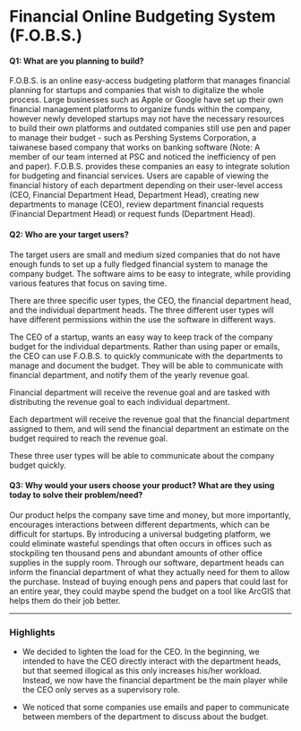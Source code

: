 # Financial Online Budgeting System (F.O.B.S.)

#### Q1: What are you planning to build?

F.O.B.S. is an online easy-access budgeting platform that manages financial planning for startups and companies that wish to digitalize the whole process.
Large businesses such as Apple or Google have set up their own financial management platforms to organize funds within the company, however newly developed startups may not have the necessary resources to build their own platforms and outdated companies still use pen and paper to manage their budget - such as Pershing Systems Corporation, a taiwanese based company that works on banking software (Note: A member of our team interned at PSC and noticed the inefficiency of pen and paper).
F.O.B.S. provides these companies an easy to integrate solution for budgeting and financial services. Users are capable of viewing the financial history of each department depending on their user-level access (CEO, Financial Department Head, Department Head), creating new departments to manage (CEO), review department financial requests (Financial Department Head) or request funds (Department Head).

#### Q2: Who are your target users?

The target users are small and medium sized companies that do not have enough funds to set up a fully fledged financial system to manage the company budget. The software aims to be easy to integrate, while providing various features that focus on saving time.

There are three specific user types, the CEO, the financial department head, and the individual department heads. The three different user types will have different permissions within the use the software in different ways.

The CEO of a startup, wants an easy way to keep track of the company budget for the individual departments. Rather than using paper or emails, the CEO can use F.O.B.S. to quickly communicate with the departments to manage and document the budget. They will be able to communicate with financial department, and notify them of the yearly revenue goal. 

Financial department will receive the revenue goal and are tasked with distributing the revenue goal to each individual department.

Each department will receive the revenue goal that the financial department assigned to them, and will send the financial department an estimate on the budget required to reach the revenue goal.

These three user types will be able to communicate about the company budget quickly.

#### Q3: Why would your users choose your product? What are they using today to solve their problem/need?

Our product helps the company save time and money, but more importantly, encourages interactions between different departments, which can be difficult for startups. By introducing a universal budgeting platform, we could eliminate wasteful spendings that often occurs in offices such as stockpiling ten thousand pens and abundant amounts of other office supplies in the supply room. Through our software, department heads can inform the financial department of what they actually need for them to allow the purchase. Instead of buying enough pens and papers that could last for an entire year, they could maybe spend the budget on a tool like ArcGIS that helps them do their job better.

----

### Highlights

* We decided to lighten the load for the CEO. In the beginning, we intended to have the CEO directly interact with the department heads, but that seemed illogical as this only increases his/her workload. Instead, we now have the financial department be the main player while the CEO only serves as a supervisory role.

* We noticed that some companies use emails and paper to communicate between members of the department to discuss about the budget. 